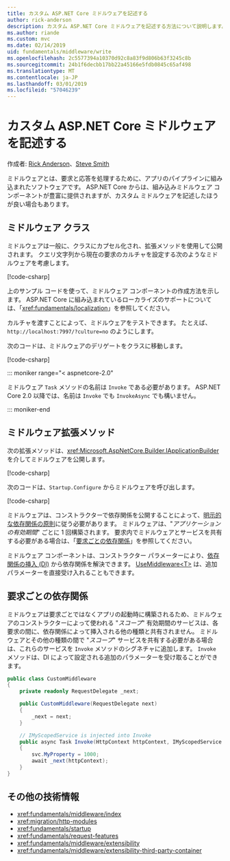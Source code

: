 ```yaml
---
title: カスタム ASP.NET Core ミドルウェアを記述する
author: rick-anderson
description: カスタム ASP.NET Core ミドルウェアを記述する方法について説明します。
ms.author: riande
ms.custom: mvc
ms.date: 02/14/2019
uid: fundamentals/middleware/write
ms.openlocfilehash: 2c5577394a10370d92c8a83f9d806b63f3245c8b
ms.sourcegitcommit: 24b1f6decbb17bb22a45166e5fdb0845c65af498
ms.translationtype: MT
ms.contentlocale: ja-JP
ms.lasthandoff: 03/01/2019
ms.locfileid: "57046239"
---
```

# <a name="write-custom-aspnet-core-middleware"></a>カスタム ASP.NET Core ミドルウェアを記述する

作成者: [Rick Anderson](https://twitter.com/RickAndMSFT)、[Steve Smith](https://ardalis.com/)

ミドルウェアとは、要求と応答を処理するために、アプリのパイプラインに組み込まれたソフトウェアです。 ASP.NET Core からは、組み込みミドルウェア コンポーネントが豊富に提供されますが、カスタム ミドルウェアを記述したほうが良い場合もあります。

## <a name="middleware-class"></a>ミドルウェア クラス

ミドルウェアは一般に、クラスにカプセル化され、拡張メソッドを使用して公開されます。 クエリ文字列から現在の要求のカルチャを設定する次のようなミドルウェアを考慮します。

[!code-csharp[](index/snapshot/Culture/StartupCulture.cs?name=snippet1)]

上のサンプル コードを使って、ミドルウェア コンポーネントの作成方法を示します。 ASP.NET Core に組み込まれているローカライズのサポートについては、「<xref:fundamentals/localization>」を参照してください。

カルチャを渡すことによって、ミドルウェアをテストできます。 たとえば、`http://localhost:7997/?culture=no` のようにします。

次のコードは、ミドルウェアのデリゲートをクラスに移動します。

[!code-csharp[](index/snapshot/Culture/RequestCultureMiddleware.cs)]

::: moniker range="< aspnetcore-2.0"

ミドルウェア `Task` メソッドの名前は `Invoke` である必要があります。 ASP.NET Core 2.0 以降では、名前は `Invoke` でも `InvokeAsync` でも構いません。

::: moniker-end

## <a name="middleware-extension-method"></a>ミドルウェア拡張メソッド

次の拡張メソッドは、<xref:Microsoft.AspNetCore.Builder.IApplicationBuilder> を介してミドルウェアを公開します。

[!code-csharp[](index/snapshot/Culture/RequestCultureMiddlewareExtensions.cs)]

次のコードは、`Startup.Configure` からミドルウェアを呼び出します。

[!code-csharp[](index/snapshot/Culture/Startup.cs?name=snippet1&highlight=5)]

ミドルウェアは、コンストラクターで依存関係を公開することによって、[明示的な依存関係の原則](/dotnet/standard/modern-web-apps-azure-architecture/architectural-principles#explicit-dependencies)に従う必要があります。 ミドルウェアは、"*アプリケーションの有効期間*" ごとに 1 回構築されます。 要求内でミドルウェアとサービスを共有する必要がある場合は、「[要求ごとの依存関係](#per-request-dependencies)」を参照してください。

ミドルウェア コンポーネントは、コンストラクター パラメーターにより、[依存関係の挿入 (DI)](xref:fundamentals/dependency-injection) から依存関係を解決できます。 [UseMiddleware&lt;T&gt;](/dotnet/api/microsoft.aspnetcore.builder.usemiddlewareextensions.usemiddleware#Microsoft_AspNetCore_Builder_UseMiddlewareExtensions_UseMiddleware_Microsoft_AspNetCore_Builder_IApplicationBuilder_System_Type_System_Object___) は、追加パラメーターを直接受け入れることもできます。

## <a name="per-request-dependencies"></a>要求ごとの依存関係

ミドルウェアは要求ごとではなくアプリの起動時に構築されるため、ミドルウェアのコンストラクターによって使われる "*スコープ*" 有効期間のサービスは、各要求の間に、依存関係によって挿入される他の種類と共有されません。 ミドルウェアとその他の種類の間で "*スコープ*" サービスを共有する必要がある場合は、これらのサービスを `Invoke` メソッドのシグネチャに追加します。 `Invoke` メソッドは、DI によって設定される追加のパラメーターを受け取ることができます。

```csharp
public class CustomMiddleware
{
    private readonly RequestDelegate _next;

    public CustomMiddleware(RequestDelegate next)
    {
        _next = next;
    }

    // IMyScopedService is injected into Invoke
    public async Task Invoke(HttpContext httpContext, IMyScopedService svc)
    {
        svc.MyProperty = 1000;
        await _next(httpContext);
    }
}
```

## <a name="additional-resources"></a>その他の技術情報

* <xref:fundamentals/middleware/index>
* <xref:migration/http-modules>
* <xref:fundamentals/startup>
* <xref:fundamentals/request-features>
* <xref:fundamentals/middleware/extensibility>
* <xref:fundamentals/middleware/extensibility-third-party-container>
